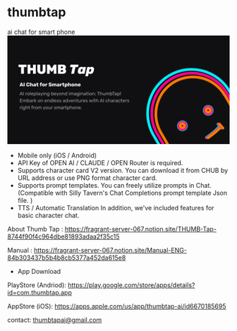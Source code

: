 # thumbtap
ai chat for smart phone
![Image1](https://github.com/hgttgalaxy/thumbtap/blob/main/thumbtap_cover.png)
- Mobile only (iOS / Android)
- API Key of OPEN AI / CLAUDE / OPEN Router is required.
- Supports character card V2 version. You can download it from CHUB by URL address or use PNG format character card.
- Supports prompt templates. You can freely utilize prompts in Chat. (Compatible with Silly Tavern's Chat Completions prompt template Json file. )
- TTS / Automatic Translation
In addition, we've included features for basic character chat. 

About Thumb Tap : https://fragrant-server-067.notion.site/THUMB-Tap-8744f90f4c964dbe81893adaa2f35c15 

Manual : https://fragrant-server-067.notion.site/Manual-ENG-84b303437b5b4b8cb5377a452da615e8

- App Download

PlayStore (Andriod): https://play.google.com/store/apps/details?id=com.thumbtap.app

AppStore (iOS): https://apps.apple.com/us/app/thumbtap-ai/id6670185695

contact: thumbtapai@gmail.com 
